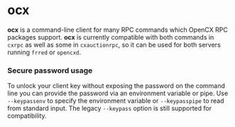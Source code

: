 # ocx

**ocx** is a command-line client for many RPC commands which OpenCX RPC packages support.
**ocx** is currently compatible with both commands in `cxrpc` as well as some in `cxauctionrpc`, so it can be used for both servers running `frred` or `opencxd`.

### Secure password usage

To unlock your client key without exposing the password on the command line you
can provide the password via an environment variable or pipe. Use `--keypassenv`
to specify the environment variable or `--keypasspipe` to read from standard
input. The legacy `--keypass` option is still supported for compatibility.
